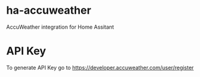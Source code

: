 # ha-accuweather
AccuWeather integration for Home Assitant

# API Key
To generate API Key go to https://developer.accuweather.com/user/register
